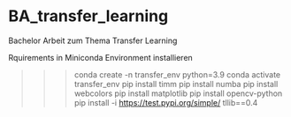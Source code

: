 # BA_transfer_learning
Bachelor Arbeit zum Thema Transfer Learning

Rquirements in Miniconda Environment installieren

>>> conda create -n transfer_env python=3.9
>>> conda activate transfer_env
>>> pip install timm
>>> pip install numba
>>> pip install webcolors
>>> pip install matplotlib
>>> pip install opencv-python
>>> pip install -i https://test.pypi.org/simple/ tllib==0.4
